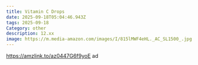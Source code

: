 ```yaml
---
title: Vitamin C Drops
date: 2025-09-18T05:04:46.943Z
tags: 2025-09-18
Category: other
description: 12.xx
image: https://m.media-amazon.com/images/I/815lMWF4eHL._AC_SL1500_.jpg
---
```

https://amzlink.to/az0447G6f9yoE ad
